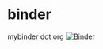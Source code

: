 # binder
mybinder dot org 
[![Binder](https://mybinder.org/badge_logo.svg)](https://mybinder.org/v2/gh/dredos/binder/master)
